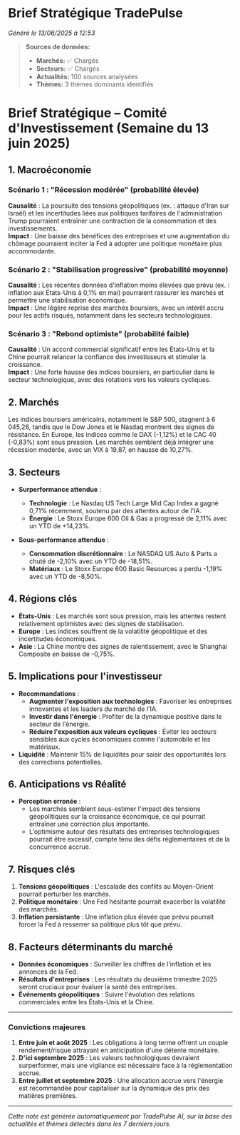 # Brief Stratégique TradePulse

*Généré le 13/06/2025 à 12:53*

> **Sources de données:**
> - **Marchés:** ✅ Chargés
> - **Secteurs:** ✅ Chargés
> - **Actualités:** 100 sources analysées
> - **Thèmes:** 3 thèmes dominants identifiés

# Brief Stratégique – Comité d'Investissement (Semaine du 13 juin 2025)

## 1. Macroéconomie

### Scénario 1 : "Récession modérée" (probabilité élevée)
**Causalité** : La poursuite des tensions géopolitiques (ex. : attaque d'Iran sur Israël) et les incertitudes liées aux politiques tarifaires de l'administration Trump pourraient entraîner une contraction de la consommation et des investissements.  
**Impact** : Une baisse des bénéfices des entreprises et une augmentation du chômage pourraient inciter la Fed à adopter une politique monétaire plus accommodante.

### Scénario 2 : "Stabilisation progressive" (probabilité moyenne)
**Causalité** : Les récentes données d'inflation moins élevées que prévu (ex. : inflation aux États-Unis à 0,1% en mai) pourraient rassurer les marchés et permettre une stabilisation économique.  
**Impact** : Une légère reprise des marchés boursiers, avec un intérêt accru pour les actifs risqués, notamment dans les secteurs technologiques.

### Scénario 3 : "Rebond optimiste" (probabilité faible)
**Causalité** : Un accord commercial significatif entre les États-Unis et la Chine pourrait relancer la confiance des investisseurs et stimuler la croissance.  
**Impact** : Une forte hausse des indices boursiers, en particulier dans le secteur technologique, avec des rotations vers les valeurs cycliques.

## 2. Marchés
Les indices boursiers américains, notamment le S&P 500, stagnent à 6 045,26, tandis que le Dow Jones et le Nasdaq montrent des signes de résistance. En Europe, les indices comme le DAX (-1,12%) et le CAC 40 (-0,83%) sont sous pression. Les marchés semblent déjà intégrer une récession modérée, avec un VIX à 19,87, en hausse de 10,27%.

## 3. Secteurs
- **Surperformance attendue** : 
  - **Technologie** : Le Nasdaq US Tech Large Mid Cap Index a gagné 0,71% récemment, soutenu par des attentes autour de l'IA.
  - **Énergie** : Le Stoxx Europe 600 Oil & Gas a progressé de 2,11% avec un YTD de +14,23%.
  
- **Sous-performance attendue** : 
  - **Consommation discrétionnaire** : Le NASDAQ US Auto & Parts a chuté de -2,10% avec un YTD de -18,51%.
  - **Matériaux** : Le Stoxx Europe 600 Basic Resources a perdu -1,19% avec un YTD de -8,50%.

## 4. Régions clés
- **États-Unis** : Les marchés sont sous pression, mais les attentes restent relativement optimistes avec des signes de stabilisation.
- **Europe** : Les indices souffrent de la volatilité géopolitique et des incertitudes économiques.
- **Asie** : La Chine montre des signes de ralentissement, avec le Shanghai Composite en baisse de -0,75%.

## 5. Implications pour l'investisseur
- **Recommandations** :
  - **Augmenter l'exposition aux technologies** : Favoriser les entreprises innovantes et les leaders du marché de l'IA.
  - **Investir dans l'énergie** : Profiter de la dynamique positive dans le secteur de l'énergie.
  - **Réduire l'exposition aux valeurs cycliques** : Éviter les secteurs sensibles aux cycles économiques comme l'automobile et les matériaux.
- **Liquidité** : Maintenir 15% de liquidités pour saisir des opportunités lors des corrections potentielles.

## 6. Anticipations vs Réalité
- **Perception erronée** : 
  - Les marchés semblent sous-estimer l'impact des tensions géopolitiques sur la croissance économique, ce qui pourrait entraîner une correction plus importante.
  - L'optimisme autour des résultats des entreprises technologiques pourrait être excessif, compte tenu des défis réglementaires et de la concurrence accrue.

## 7. Risques clés
1. **Tensions géopolitiques** : L'escalade des conflits au Moyen-Orient pourrait perturber les marchés.
2. **Politique monétaire** : Une Fed hésitante pourrait exacerber la volatilité des marchés.
3. **Inflation persistante** : Une inflation plus élevée que prévu pourrait forcer la Fed à resserrer sa politique plus tôt que prévu.

## 8. Facteurs déterminants du marché
- **Données économiques** : Surveiller les chiffres de l'inflation et les annonces de la Fed.
- **Résultats d'entreprises** : Les résultats du deuxième trimestre 2025 seront cruciaux pour évaluer la santé des entreprises.
- **Événements géopolitiques** : Suivre l'évolution des relations commerciales entre les États-Unis et la Chine.

---

### Convictions majeures
1. **Entre juin et août 2025** : Les obligations à long terme offrent un couple rendement/risque attrayant en anticipation d'une détente monétaire.
2. **D'ici septembre 2025** : Les valeurs technologiques devraient surperformer, mais une vigilance est nécessaire face à la réglementation accrue.
3. **Entre juillet et septembre 2025** : Une allocation accrue vers l'énergie est recommandée pour capitaliser sur la dynamique des prix des matières premières.

---

*Cette note est générée automatiquement par TradePulse AI, sur la base des actualités et thèmes détectés dans les 7 derniers jours.*
